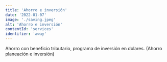 ```yaml
---
title: 'Ahorro e inversión'
date: '2022-01-07'
image: './saving.jpeg'
alt: 'Ahorro e inversión'
contentId: 'services'
identifier: 'away'
---
```


Ahorro con beneficio tributario, programa de inversión en dolares. (Ahorro planeación e inversión)
